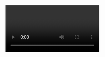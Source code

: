 <video controls data-autoplay data-src="slides/hiking/videos/giro-viso-orig-tappa-1.mp4" type="video/mp4"></video>
